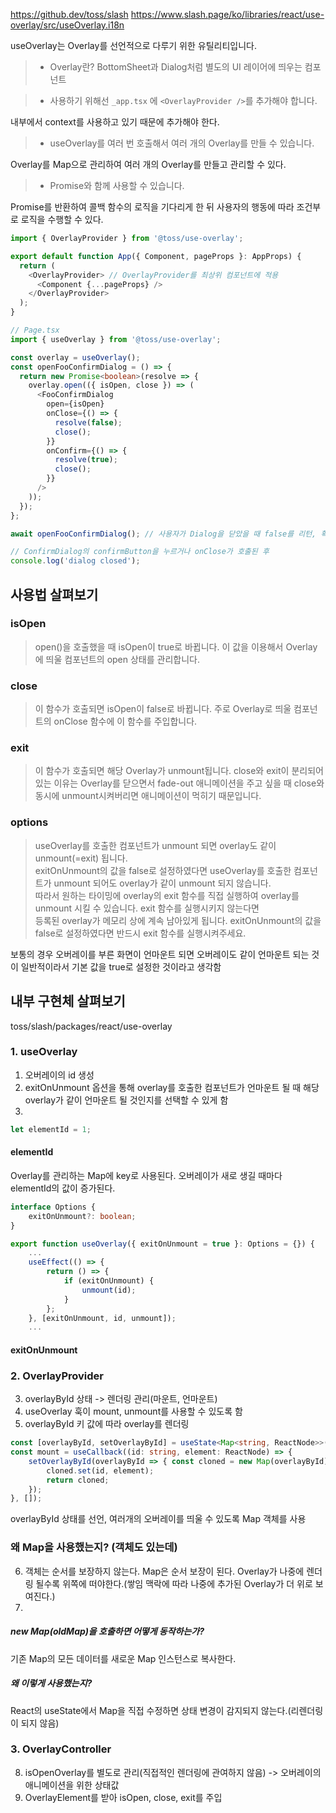 https://github.dev/toss/slash
https://www.slash.page/ko/libraries/react/use-overlay/src/useOverlay.i18n

useOverlay는 Overlay를 선언적으로 다루기 위한 유틸리티입니다.

>- Overlay란? BottomSheet과 Dialog처럼 별도의 UI 레이어에 띄우는 컴포넌트

>- 사용하기 위해선 `_app.tsx` 에 `<OverlayProvider />`를 추가해야 합니다.

내부에서 context를 사용하고 있기 때문에 추가해야 한다.

>- useOverlay를 여러 번 호출해서 여러 개의 Overlay를 만들 수 있습니다.

Overlay를 Map으로 관리하여 여러 개의 Overlay를 만들고 관리할 수 있다.

>- Promise와 함께 사용할 수 있습니다.

Promise를 반환하여 콜백 함수의 로직을 기다리게 한 뒤 사용자의 행동에 따라 조건부로 로직을 수행할 수 있다.
```ts
import { OverlayProvider } from '@toss/use-overlay';

export default function App({ Component, pageProps }: AppProps) {
  return (
    <OverlayProvider> // OverlayProvider를 최상위 컴포넌트에 적용
      <Component {...pageProps} />
    </OverlayProvider>
  );
}

// Page.tsx
import { useOverlay } from '@toss/use-overlay';

const overlay = useOverlay();
const openFooConfirmDialog = () => {
  return new Promise<boolean>(resolve => {
    overlay.open(({ isOpen, close }) => (
      <FooConfirmDialog
        open={isOpen}
        onClose={() => {
          resolve(false);
          close();
        }}
        onConfirm={() => {
          resolve(true);
          close();
        }}
      />
    ));
  });
};

await openFooConfirmDialog(); // 사용자가 Dialog을 닫았을 때 false를 리턴, 확인을 눌렀을 때 true를 반환하여 그 뒤로 조건부 로직을 구현할 수 있다.

// ConfirmDialog의 confirmButton을 누르거나 onClose가 호출된 후
console.log('dialog closed');
```

## 사용법 살펴보기
### isOpen
>open()을 호출했을 때 isOpen이 true로 바뀝니다. 이 값을 이용해서 Overlay에 띄울 컴포넌트의 open 상태를 관리합니다.
### close
>이 함수가 호출되면 isOpen이 false로 바뀝니다. 주로 Overlay로 띄울 컴포넌트의 onClose 함수에 이 함수를 주입합니다.
### exit
>이 함수가 호출되면 해당 Overlay가 unmount됩니다.
>close와 exit이 분리되어 있는 이유는 Overlay를 닫으면서 fade-out 애니메이션을 주고 싶을 때 close와 동시에 unmount시켜버리면 애니메이션이 먹히기 때문입니다.
### options
>useOverlay를 호출한 컴포넌트가 unmount 되면 overlay도 같이 unmount(=exit) 됩니다.  
exitOnUnmount의 값을 false로 설정하였다면 useOverlay를 호출한 컴포넌트가 unmount 되어도 overlay가 같이 unmount 되지 않습니다.  
따라서 원하는 타이밍에 overlay의 exit 함수를 직접 실행하여 overlay를 unmount 시킬 수 있습니다. exit 함수를 실행시키지 않는다면  
등록된 overlay가 메모리 상에 계속 남아있게 됩니다. exitOnUnmount의 값을 false로 설정하였다면 반드시 exit 함수를 실행시켜주세요.

보통의 경우 오버레이를 부른 화면이 언마운트 되면 오버레이도 같이 언마운트 되는 것이 일반적이라서 기본 값을 true로 설정한 것이라고 생각함

## 내부 구현체 살펴보기
toss/slash/packages/react/use-overlay
### 1. useOverlay
1. 오버레이의 id 생성
2. exitOnUnmount 옵션을 통해 overlay를 호출한 컴포넌트가 언마운트 될 때 해당 overlay가 같이 언마운트 될 것인지를 선택할 수 있게 함
3. 
```ts
let elementId = 1;
```
#### elementId
Overlay를 관리하는 Map에 key로 사용된다. 오버레이가 새로 생길 때마다 elementId의 값이 증가된다.


```ts
interface Options {
	exitOnUnmount?: boolean;
}

export function useOverlay({ exitOnUnmount = true }: Options = {}) {
	...
	useEffect(() => {
		return () => {
			if (exitOnUnmount) {
				unmount(id);
			}
		};
	}, [exitOnUnmount, id, unmount]);
	...
```
#### exitOnUnmount


### 2. OverlayProvider
3. overlayById 상태 -> 렌더링 관리(마운트, 언마운트)
4. useOverlay 훅이 mount, unmount를 사용할 수 있도록 함
5. overlayById 키 값에 따라 overlay를 렌더링
```ts
const [overlayById, setOverlayById] = useState<Map<string, ReactNode>>(new Map());
const mount = useCallback((id: string, element: ReactNode) => {
	setOverlayById(overlayById => { const cloned = new Map(overlayById);
		cloned.set(id, element);
		return cloned;
	});
}, []);
```
overlayById 상태를 선언, 여러개의 오버레이를 띄울 수 있도록 Map 객체를 사용
### 왜 Map을 사용했는지? (객체도 있는데)
6. 객체는 순서를 보장하지 않는다. Map은 순서 보장이 된다. Overlay가 나중에 렌더링 될수록 위쪽에 떠야한다.(쌓임 맥락에 따라 나중에 추가된 Overlay가 더 위로 보여진다.)
7. 
##### new Map(oldMap)을 호출하면 어떻게 동작하는가?
기존 Map의 모든 데이터를 새로운 Map 인스턴스로 복사한다.
##### 왜 이렇게 사용했는지?
React의 useState에서 Map을 직접 수정하면 상태 변경이 감지되지 않는다.(리렌더링이 되지 않음)

### 3. OverlayController
8. isOpenOverlay를 별도로 관리(직접적인 렌더링에 관여하지 않음) -> 오버레이의 애니메이션을 위한 상태값
9. OverlayElement를 받아 isOpen, close, exit를 주입